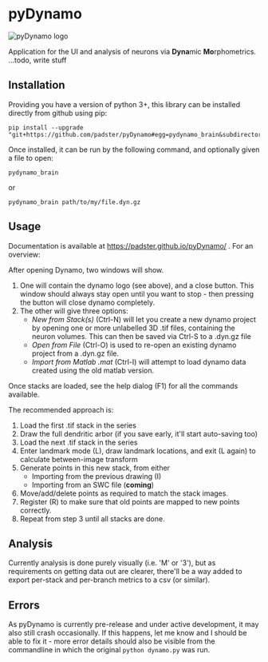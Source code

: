 # pyDynamo
![pyDynamo logo](https://padster.github.io/pyDynamo/tmpLogo.png)

Application for the UI and analysis of neurons via **Dyna**mic **Mo**rphometrics.
...todo, write stuff

## Installation

Providing you have a version of python 3+, this library can be installed directly from github using pip:
```
pip install --upgrade "git+https://github.com/padster/pyDynamo#egg=pydynamo_brain&subdirectory=pydynamo_brain"
```
Once installed, it can be run by the following command, and optionally given a file to open:
```
pydynamo_brain
```
or
```
pydynamo_brain path/to/my/file.dyn.gz
```

## Usage
Documentation is available at https://padster.github.io/pyDynamo/ . For an overview:

After opening Dynamo, two windows will show.
1)  One will contain the dynamo logo (see above), and a close button. This window should always stay open until you want to stop - then pressing the button will close dynamo completely.
2) The other will give three options:
    * *New from Stack(s)* (Ctrl-N) will let you create a new dynamo project by opening one or more unlabelled 3D .tif files, containing the neuron volumes. This can then be saved via Ctrl-S to a .dyn.gz file
    * *Open from File* (Ctrl-O) is used to re-open an existing dynamo project from a .dyn.gz file.
    * *Import from Matlab .mat* (Ctrl-I) will attempt to load dynamo data created using the old matlab version.
    
Once stacks are loaded, see the help dialog (F1) for all the commands available.

The recommended approach is:
1) Load the first .tif stack in the series
2) Draw the full dendritic arbor (if you save early, it'll start auto-saving too)
3) Load the next .tif stack in the series
4) Enter landmark mode (L), draw landmark locations, and exit (L again) to calculate between-image transform
5) Generate points in this new stack, from either
    * Importing from the previous drawing (I)
    * Importing from an SWC file (**coming**)
6) Move/add/delete points as required to match the stack images.
7) Register (R) to make sure that old points are mapped to new points correctly.
8) Repeat from step 3 until all stacks are done.

## Analysis
Currently analysis is done purely visually (i.e. 'M' or '3'), but as requirements on getting data out are clearer, there'll be a way added to export per-stack and per-branch metrics to a csv (or similar).

## Errors
As pyDynamo is currently pre-release and under active development, it may also still crash occasionally.
If this happens, let me know and I should be able to fix it - more error details should also be visible from the commandline in which the original `python dynamo.py` was run.
